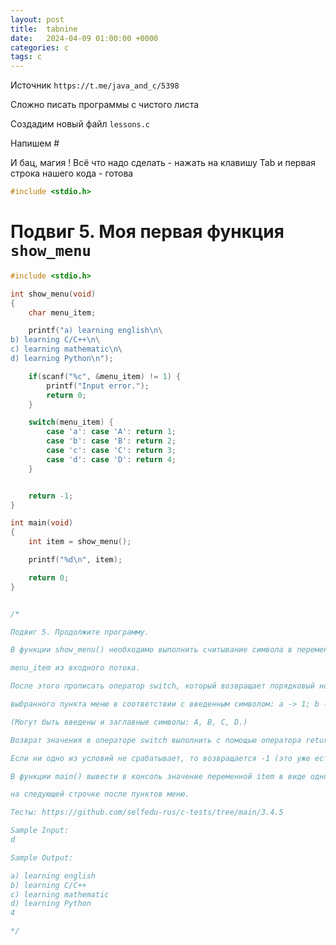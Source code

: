 ```yaml
---
layout: post
title:  tabnine
date:   2024-04-09 01:00:00 +0000
categories: c
tags: c
---
```


Источник `https://t.me/java_and_c/5398`

Сложно писать программы с чистого листа

Создадим новый файл `lessons.c`

Напишем #

И бац, магия ! Всё что надо сделать - нажать на клавишу Tab и первая строка нашего кода - готова

```c
#include <stdio.h>
```

# Подвиг 5. Моя первая функция `show_menu`

```c
#include <stdio.h>

int show_menu(void)
{
    char menu_item;

    printf("a) learning english\n\
b) learning C/C++\n\
c) learning mathematic\n\
d) learning Python\n");

    if(scanf("%c", &menu_item) != 1) {
        printf("Input error.");
        return 0;
    }

    switch(menu_item) {
        case 'a': case 'A': return 1;
        case 'b': case 'B': return 2;
        case 'c': case 'C': return 3;
        case 'd': case 'D': return 4;
    }


    return -1;
}

int main(void)
{
    int item = show_menu();

    printf("%d\n", item);

    return 0;
}


/*

Подвиг 5. Продолжите программу.

В функции show_menu() необходимо выполнить считывание символа в переменную

menu_item из входного потока.

После этого прописать оператор switch, который возвращает порядковый номер

выбранного пункта меню в соответствии с введенным символом: a -> 1; b -> 2; c -> 3; d -> 4.

(Могут быть введены и заглавные символы: A, B, C, D.)

Возврат значения в операторе switch выполнить с помощью оператора return.

Если ни одно из условий не срабатывает, то возвращается -1 (это уже есть в функции программы).

В функции main() вывести в консоль значение переменной item в виде одного целого числа

на следующей строчке после пунктов меню.

Тесты: https://github.com/selfedu-rus/c-tests/tree/main/3.4.5

Sample Input:
d

Sample Output:

a) learning english
b) learning C/C++
c) learning mathematic
d) learning Python
4

*/
```